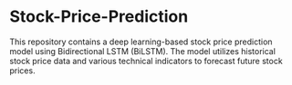 # Stock-Price-Prediction
This repository contains a deep learning-based stock price prediction model using Bidirectional LSTM (BiLSTM). The model utilizes historical stock price data and various technical indicators to forecast future stock prices.
